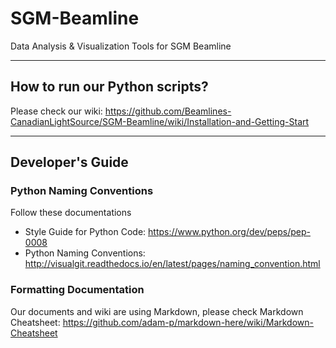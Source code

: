 # SGM-Beamline
Data Analysis &amp; Visualization Tools for SGM Beamline

---

## How to run our Python scripts?
Please check our wiki:  https://github.com/Beamlines-CanadianLightSource/SGM-Beamline/wiki/Installation-and-Getting-Start

---

## Developer's Guide

### Python Naming Conventions
Follow these documentations
- Style Guide for Python Code:  https://www.python.org/dev/peps/pep-0008
- Python Naming Conventions:  http://visualgit.readthedocs.io/en/latest/pages/naming_convention.html

### Formatting Documentation
Our documents and wiki are using Markdown, please check Markdown Cheatsheet:  https://github.com/adam-p/markdown-here/wiki/Markdown-Cheatsheet
